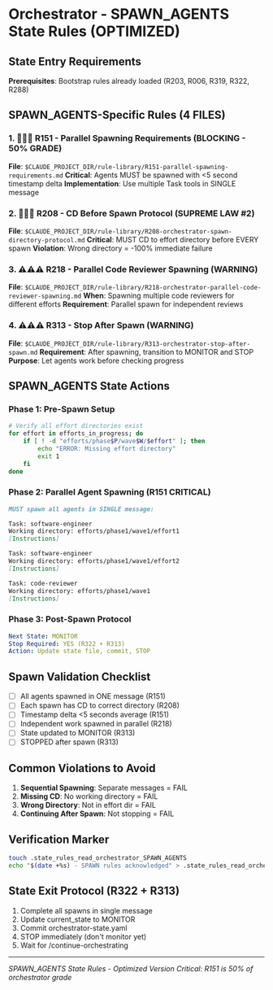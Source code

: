 # Orchestrator - SPAWN_AGENTS State Rules (OPTIMIZED)

## State Entry Requirements
**Prerequisites**: Bootstrap rules already loaded (R203, R006, R319, R322, R288)

## SPAWN_AGENTS-Specific Rules (4 FILES)

### 1. 🚨🚨🚨 R151 - Parallel Spawning Requirements (BLOCKING - 50% GRADE)
**File**: `$CLAUDE_PROJECT_DIR/rule-library/R151-parallel-spawning-requirements.md`
**Critical**: Agents MUST be spawned with <5 second timestamp delta
**Implementation**: Use multiple Task tools in SINGLE message

### 2. 🚨🚨🚨 R208 - CD Before Spawn Protocol (SUPREME LAW #2)
**File**: `$CLAUDE_PROJECT_DIR/rule-library/R208-orchestrator-spawn-directory-protocol.md`
**Critical**: MUST CD to effort directory before EVERY spawn
**Violation**: Wrong directory = -100% immediate failure

### 3. ⚠️⚠️⚠️ R218 - Parallel Code Reviewer Spawning (WARNING)
**File**: `$CLAUDE_PROJECT_DIR/rule-library/R218-orchestrator-parallel-code-reviewer-spawning.md`
**When**: Spawning multiple code reviewers for different efforts
**Requirement**: Parallel spawn for independent reviews

### 4. ⚠️⚠️⚠️ R313 - Stop After Spawn (WARNING)
**File**: `$CLAUDE_PROJECT_DIR/rule-library/R313-orchestrator-stop-after-spawn.md`
**Requirement**: After spawning, transition to MONITOR and STOP
**Purpose**: Let agents work before checking progress

## SPAWN_AGENTS State Actions

### Phase 1: Pre-Spawn Setup
```bash
# Verify all effort directories exist
for effort in efforts_in_progress; do
    if [ ! -d "efforts/phase$P/wave$W/$effort" ]; then
        echo "ERROR: Missing effort directory"
        exit 1
    fi
done
```

### Phase 2: Parallel Agent Spawning (R151 CRITICAL)
```markdown
MUST spawn all agents in SINGLE message:

Task: software-engineer
Working directory: efforts/phase1/wave1/effort1
[Instructions]

Task: software-engineer  
Working directory: efforts/phase1/wave1/effort2
[Instructions]

Task: code-reviewer
Working directory: efforts/phase1/wave1
[Instructions]
```

### Phase 3: Post-Spawn Protocol
```yaml
Next State: MONITOR
Stop Required: YES (R322 + R313)
Action: Update state file, commit, STOP
```

## Spawn Validation Checklist
- [ ] All agents spawned in ONE message (R151)
- [ ] Each spawn has CD to correct directory (R208)
- [ ] Timestamp delta <5 seconds average (R151)
- [ ] Independent work spawned in parallel (R218)
- [ ] State updated to MONITOR (R313)
- [ ] STOPPED after spawn (R313)

## Common Violations to Avoid
1. **Sequential Spawning**: Separate messages = FAIL
2. **Missing CD**: No working directory = FAIL
3. **Wrong Directory**: Not in effort dir = FAIL
4. **Continuing After Spawn**: Not stopping = FAIL

## Verification Marker
```bash
touch .state_rules_read_orchestrator_SPAWN_AGENTS
echo "$(date +%s) - SPAWN rules acknowledged" > .state_rules_read_orchestrator_SPAWN_AGENTS
```

## State Exit Protocol (R322 + R313)
1. Complete all spawns in single message
2. Update current_state to MONITOR
3. Commit orchestrator-state.yaml
4. STOP immediately (don't monitor yet)
5. Wait for /continue-orchestrating

---
*SPAWN_AGENTS State Rules - Optimized Version*
*Critical: R151 is 50% of orchestrator grade*